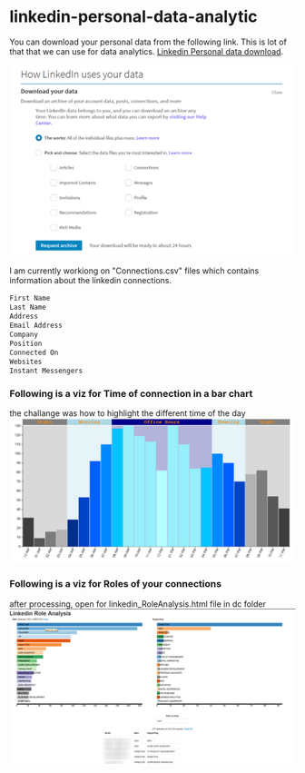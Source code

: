 # linkedin-personal-data-analytic

You can download your personal data from the following link. This is lot of that that we can use for data analytics.
[Linkedin Personal data download](https://www.linkedin.com/psettings/member-data).

![alt text](HowLinkedInUsesyourdata.png "How LinkedIn Uses your data")

I am currently workiong on "Connections.csv" files which contains information about the linkedin connections.

```
First Name
Last Name
Address
Email Address
Company
Position
Connected On
Websites
Instant Messengers
```

### Following is a viz for Time of connection in a bar chart
the challange was how to highlight the different time of the day
![alt text](connectTimeBarChart.png "Time of connection bar chart")

### Following is a viz for Roles of your connections
after processing, open for linkedin_RoleAnalysis.html file in dc folder
![alt text](RoleAnalysis.png "Roles")
